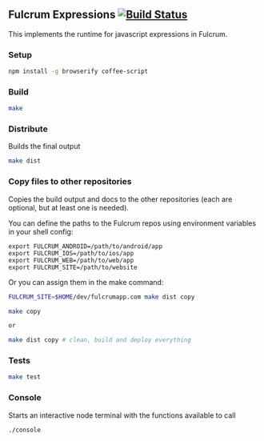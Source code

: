 ## Fulcrum Expressions [![Build Status](https://secure.travis-ci.org/fulcrumapp/fulcrum-expressions.svg)](http://travis-ci.org/fulcrumapp/fulcrum-expressions)

This implements the runtime for javascript expressions in Fulcrum.

### Setup
```sh
npm install -g browserify coffee-script
```

### Build

```sh
make
```

### Distribute

Builds the final output

```sh
make dist
```

### Copy files to other repositories

Copies the build output and docs to the other repositories (each are optional, but at least one is needed).

You can define the paths to the Fulcrum repos using environment variables in your shell config:

```
export FULCRUM_ANDROID=/path/to/android/app
export FULCRUM_IOS=/path/to/ios/app
export FULCRUM_WEB=/path/to/web/app
export FULCRUM_SITE=/path/to/website
```

Or you can assign them in the make command:

```sh
FULCRUM_SITE=$HOME/dev/fulcrumapp.com make dist copy
```

```sh
make copy

or

make dist copy # clean, build and deploy everything
```

### Tests

```sh
make test
```

### Console

Starts an interactive node terminal with the functions available to call

```sh
./console
```
